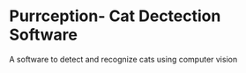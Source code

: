 # Purrception- Cat Dectection Software
A software to detect and recognize cats using computer vision 
